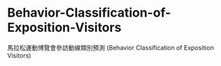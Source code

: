 # Behavior-Classification-of-Exposition-Visitors
馬拉松運動博覽會參訪動線類別預測 (Behavior Classification of Exposition Visitors)
